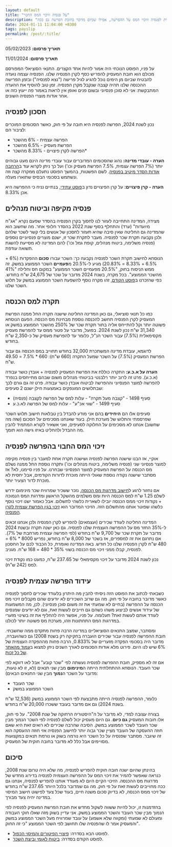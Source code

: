 ```yaml
---
layout: default
title: "על פנסיה וזיכוי המס החבוי"
description: "על הפרשת המעסיק לפנסיה, ההפרשה העצמית לפנסיה וזיכוי המס על ההפרשה, אפילו שכיום מדובר בחובת הפרשה גם ככה"
date: 2024-01-11 11:04:00 +0300
tags: payslip
permalink: /post/:title/
---
```

**תאריך פרסום:** 05/02/2023

**תאריך פרסום:** 11/01/2024

על פניו, הפוסט הנוכחי היה אמור להיות אחד הקצרים. התנאי הסוציאלי המפורסם מכולם הוא חובת המעסיק להפריש כסף לקרן הפנסיה שלנו. הפנסיה עצמה נועדה להבטיח שביום מן הימים נוכל להגיע לגיל פרישה ("נצא לפנסיה") ובזמן הפרישה ההכנסה שלנו תהיה קצבה שנקבל מקרן הפנסיה. זמן טוב להוסיף את ההערה המתבקשת: אני לא סוכן פנסיוני ובשום פנים ואופן אין לראות באמור פה ייעוץ כזה או אחר אודות מוצרי הפנסיה השונים.

## חסכון לפנסיה
נכון לשנת 2024, הפרשה לפנסיה היא חובה על פי חוק, כאשר הסכומים המוכרים לציבור הם:
* הפרשה עצמית - 6% מהשכר
* הפרשת מעסיק - 6.5% מהשכר
* הפרשה לקרן פיצויים - 8.33% מהשכר*

**הערה - עובדי מדינה:** נהוג שהסכומים המדוברים עבור עובדי מדינה הינם מעט גבוהים יותר (7% הפרשה עצמית, 7.5% הפרשת מעסיק וכו') ועל כך ניתן לקרוא עוד ב[הרחבה אודות הסדר מיטיב בפנסיה](https://www.kolzchut.org.il/he/%D7%94%D7%A1%D7%93%D7%A8_%D7%9E%D7%99%D7%98%D7%99%D7%91_%D7%91%D7%91%D7%99%D7%98%D7%95%D7%97_%D7%A4%D7%A0%D7%A1%D7%99%D7%95%D7%A0%D7%99). לשם הפשטות, בהמשך הפוסט נתעלם ממקרה קצה וזה ונשתמש בסכומי הבסיס שתוארו מעלה.

**הערה - קרן פיצויים:** על קרן הפיצויים נדון ב[פוסט עתידי](../פיצויי-הפיטורים-והמיסוי-הכפול/), בנתיים נניח כי ההפרשה היא אכן 8.33%.

## פנסיה מקיפה וביטוח מנהלים
מצידה, המדינה התחייבה לעזור לנו לחסוך בקרן הפנסיה בהסדר שפעם נקרא "אג"ח מיועדות" (ערד) והתחלף בסוף שנת 2022 בהסדר חלופי אחר. מה שחשוב הוא שהמדינה גם החליטה שאין סיבה שהיא תעזור לחסכון של אנשים בלי קשר לשכר שלהם ולכן נקבעה תקרת שכר לפנסיה. מעבר לתקרת שכר זו, ישנם מוצרים פנסיוניים נוספים (פנסיה משלימה, ביטוח מנהלים, קופת גמל וכו') להם המדינה לא מסייעת להשגת תשואה עודפת.


הנוסחא לחישוב תקרת השכר לפנסיה נקבעה כך: השכר עבורו **סכום** ההפקדות (6% + 6.5% + 8.33% = 20.83%) מגיע ל-20.5% מ**פעמיים** השכר הממוצע במשק. זה ממש הניסוח בחוק, "20.5% מפעמיים השכר הממוצע" במקום חס וחלילה "41% מהשכר הממוצע". בכל מקרה, בשנת 2024 מדובר על שכר של 24,675 ש"ח בחודש. כפי שהזכרנו ב[פוסט הקודם](../מס-הכנסה-ממאדים-וביטוח-לאומי-מנוגה/), זהו מקרה נוסף להשפעת השכר הממוצע במשק על תלוש השכר שלנו.

## תקרה למס הכנסה
כמו כל תנאי סוציאלי, גם כאן המדינה החליטה שישנה תקרה החל ממנה הפרשת המעסיק לקרן הפנסיה תחשב להכנסה נוספת מבחינת מס הכנסה. הפעם הנוסחא פשוטה יותר וקל להתייחס אליה בתור תקרת שכר של 250% מהשכר הממוצע במשק או 31,340 ש"ח נכון לשנת 2024. בפועל, מדובר על פטור ממס עד להפרשת מעסיק מקסימאלית (7.5%) עבור השכר הנ"ל, כלומר עד להפרשת מעסיק של כ-2,350 ש"ח בחודש.


לדוגמא, עובדת מדינה המשתכרת 32,000 בחודש תחוייב במס הכנסה גם עבור הפרשת המעסיק (7.5%) על השכר שמעל התקרה (660 ש"ח): 660 * 7.5% = 49.50 ש"ח.


**הערה על א.כ.ע:** התקרה כוללת את הפרשת המעסיק לפנסיה + אובדן כושר עבודה (א.כ.ע). פרט זה לרוב יותר רלבנטי בביטוחי מנהלים משום שבהם מתייחסים בנפרד להפרשה למוצר הפנסיוני וההפרשה לביטוח אובדן כושר עבודה. פרט זה גם גורם לכך שבתלושים המונפקים באמצעות חילן ישנם 2 סעיפים:
* סעיף 1498 - "קצבה מעל תקרה" - עלות למס של הפרשה לקצבה (פנסיה)
* סעיף 1499 - "שווי אכ"ע" - עלות למס של הפרשה לא.כ.ע

סעיפים אלו הם **היחידים** בהם אני מודע להבדל בין טבלאות חישוב תלוש השכר שפרסמתי והתלוש של מערכת חילן. בעוד שאנחנו מסכימים על הסכום (שזה מה שחשוב) אנחנו לא מסכימים על החלוקה לסעיפים, ואני אשאיר לקורא המתמיד להבין מה ההבדל ולהחליט באיזו גישה הוא תומך.

## זיכוי המס החבוי בהפרשה לפנסיה
אוקיי, אז הבנו שישנה הפרשה לפנסיה ושישנה תקרה אחת למעבר בין פנסיה מקיפה למוצר פנסיוני שני (פנסיה משלימה, ביטוח מנהלים וכו') ותקרה נוספת החל ממנה נשלם מס הכנסה על הפרשת המעסיק למוצר הפנסיוני שבחרנו. על פניו סיימנו, לא? אז מסתבר שישנה נקודה נוספת שאולי הייתה מוכרת לדורות הקודמים, אבל יחסית לא מוכרת לדור הצעיר יותר.


אם נחזור לרגע ל[חישוב מדרגות מס הכנסה](../מדרגות-מס-הכנסה/), נזכר ששכיר שמרוויח שכר מינימום ידרש לשלם 1.25 ש"ח למס הכנסה היות ומס משלמים מהשקל הראשון ומדרגת המס הנמוכה + נקודות זיכוי ממס הכנסה יובילו לשארית כלשהי לתשלום. אבל כאמור ישנו זיכוי נוסף כלשהו שפוטר אותנו מהתשלום הזה. הזיכוי המדובר הוא [זיכוי בגין הפרשת עצמית לקרן הפנסיה](https://www.kolzchut.org.il/he/%D7%96%D7%99%D7%9B%D7%95%D7%99_%D7%9E%D7%9E%D7%A1_%D7%94%D7%9B%D7%A0%D7%A1%D7%94_%D7%91%D7%92%D7%99%D7%9F_%D7%94%D7%A4%D7%A8%D7%A9%D7%95%D7%AA_%D7%9C%D7%91%D7%99%D7%98%D7%95%D7%97_%D7%A4%D7%A0%D7%A1%D7%99%D7%95%D7%A0%D7%99).


המדינה החליטה לעודד שכירים (ועצמאים) להפריש לקרן הפנסיה ולכן אנחנו זכאים ל-35% החזר מס על ההפרשה העצמית שלנו לפנסיה. גם כאן ישנה תקרה ובשנת 2024 מדובר על תקרת שכר של 9,700 ש"ח בחודש (לפי הפרשה עצמית מורחבת של 7%). אם נתרגם את זה למספרים, אז בשכר של 8,000 ש"ח בחודש, נפריש 8000 * 6% = 480 ש"ח לקרן הפנסיה שלנו כל חודש. באה המדינה ואומרת, כל הכבוד לכם על החסכון לפנסיה, קבלו ממני זיכוי מס הכנסה בשווי 35% * 480 = 168 ש"ח. מגניב.


נכון לשנת 2024 מדובר על זיכוי מקסימאלי של 237.65 ש"ח, כמעט כמו נקודת זיכוי למס (242 ש"ח).


## עידוד הפרשה עצמית לפנסיה
כשבאתי לכתוב את הפוסט הזה ניסיתי להבין מה היתרון בלעודד שכירים לחסוך לפנסיה כאשר מדובר בחובה על פי חוק. מה גם שרוב השכירים לא יודעים שהם מקבלים זיכוי מס הכנסה על ההפרשה (בחיים לא שמעתי את זה משום סוכן פנסיוני). לכן, מה המשמעות של עידוד אנשים לביצוע משהו כשהם גם חייבים לעשות זאת, וגם לא יודעים שמנסים לעודד אותם לעשות זאת? תעלומה. על פניו, אפשר היה להחליף את זה בשינוי מזערי במדרגות המס התחתונות וזהו, מערכת מס פשוטה יותר לכולנו.


ומסתבר, שמצב התנאים הסוציאליים במדינה הרבה פחות מתקדם ממה שחשבתי. חובת ההפרשה לפנסיה עבור שכירים הועברה בחקיקה רק בשנת 2008! גם כשהועברה, מדובר היה בסכומי הפקדה מזעריים של 0.833%, הרבה פחות מההפקדה העצמית של 6% שיש לנו היום. פירוט מלא אודות הסכומים לאורך השנים ניתן למצוא ב[עמוד מהאתר של כל זכות](https://www.kolzchut.org.il/he/%D7%97%D7%95%D7%91%D7%AA_%D7%91%D7%99%D7%98%D7%95%D7%97_%D7%A4%D7%A0%D7%A1%D7%99%D7%95%D7%A0%D7%99_%D7%9C%D7%A2%D7%95%D7%91%D7%93%D7%99%D7%9D).


אם זה לא מספיק, חובת ההפרשה לפנסיה נעשתה לפי "שכר קובע" אבל לאו דווקא לפי שכר העובד. הנוסחא ההתחלתית הייתה ה**מינימום** מבין שני תנאים (לא, זו לא טעות, מדובר על השכר ה**נמוך** מבין שני התנאים הבאים):
* שכר העובד
* השכר הממוצע במשק

כלומר, ההפרשה לפנסיה הייתה מתבצעת לפי השכר הממוצע במשק (12,536 ש"ח בשנת 2024) גם אם מדובר בעובד ששכרו 20,000 ש"ח בחודש.


בצורה עצובה למדי, לא מדובר על ה"היסטוריה הרחוקה של שנת 2008". על פי חוק, אלו חובות המעסיק **גם כיום**. גם היום מעסיק יכול לשלם לפנסיה לפי השכר הנמוך מבין שכר העובד לשכר הממוצע במשק. הסיבה שהרבה שכירים לא רואים זאת היא שאם חוזה ההעסקה של העובד מציין שכר גבוה יותר לחישוב הפנסיה אזי חוזה ההעסקה הוא זה שיגבר. מסתבר שפנסיה על כל השכר היא נורמה בשוק או נורמת תנאים במקצועות מסויימים אבל כלל לא מדובר בחובה חוקית של המעסיק.


## סיכום
בהינתן שהיום ישנה חובה חוקית להפריש לפנסיה, מה שלא היה טרום שנת 2008, כנראה שאפשר להמיר את זיכוי המס על ההפרשה העצמית לפנסיה בדירוג מחדש של מדרגות מס ההכנסה. הזיכוי הקיים היום לא מעודד אותנו להפריש לפנסיה, אנחנו גם ככה מחוייבים לעשות זאת על פי חוק. מה גם שמדובר בלכל היותר 237.65 ש"ח בחודש של זיכוי ממס הכנסה, לא בדיוק סכום משנה חיים, בעוד שכל צעד לפישוט חישוב המיסוי במדינה יהיה צעד מבורך. 


בהזדמנות זו, יכול להיות ששווה לשקול מחדש את חובת הפרשת המעסיק לפנסיה לפי הנמוך מבין שכר העובד והשכר הממוצע במשק. אני עדיין בשוק מזה שאלו חוקי העבודה ומעולם לא שמעתי (ומקווה שלא אשמע) על עובד שמרוויח מעל השכר הממוצע במשק והמעסיק אמר לו שהפנסיה שלו תחושב לפי השכר הממוצע "כי זה החוק".

* לפוסט הבא בסדרה: [פיצויי הפיטורים והמיסוי הכפול](../פיצויי-הפיטורים-והמיסוי-הכפול/).
* לפוסט הקודם בסדרה: [ביטוח לאומי וביצת השכר](../מס-הכנסה-ממאדים-וביטוח-לאומי-מנוגה/).

